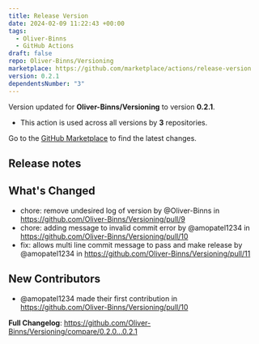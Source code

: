 ```yaml
---
title: Release Version
date: 2024-02-09 11:22:43 +00:00
tags:
  - Oliver-Binns
  - GitHub Actions
draft: false
repo: Oliver-Binns/Versioning
marketplace: https://github.com/marketplace/actions/release-version
version: 0.2.1
dependentsNumber: "3"
---
```



Version updated for **Oliver-Binns/Versioning** to version **0.2.1**.
- This action is used across all versions by **3** repositories.

Go to the [GitHub Marketplace](https://github.com/marketplace/actions/release-version) to find the latest changes.

## Release notes

## What's Changed
* chore: remove undesired log of version by @Oliver-Binns in https://github.com/Oliver-Binns/Versioning/pull/9
* chore: adding message to invalid commit error by @amopatel1234 in https://github.com/Oliver-Binns/Versioning/pull/10
* fix: allows multi line commit message to pass and make release by @amopatel1234 in https://github.com/Oliver-Binns/Versioning/pull/11

## New Contributors
* @amopatel1234 made their first contribution in https://github.com/Oliver-Binns/Versioning/pull/10

**Full Changelog**: https://github.com/Oliver-Binns/Versioning/compare/0.2.0...0.2.1
